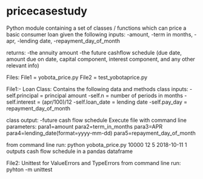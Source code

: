 # pricecasestudy

Python module containing a set of classes / functions which can price a basic consumer loan given the following inputs:
-amount,
  -term in months,
    -apr,
      -lending date,
        -repayment_day_of_month

returns:
-the annuity amount
-the future cashflow schedule (due date, amount due on date, capital component, interest component, and any other relevant info)

Files:
File1 = yobota_price.py
File2 = test_yobotaprice.py

File1:-
Loan Class: Contains the following data and methods
class inputs:
-self.principal = principal amount
-self.n = number of periods in months
-self.interest = (apr/100)/12
-self.loan_date = lending date
-self.pay_day = repayment_day_of_month

class output: 
-future cash flow schedule
Execute file with command line parameters: 
  para1=amount para2=term_in_months para3=APR para4=lending_date(format=yyyy-mm-dd) para5=repayment_day_of_month
  
from command line run: 
          python yobota_price.py 10000 12 5 2018-10-11 1
outputs cash flow schedule in a pandas dataframe

File2: Unittest for ValueErrors and TypeErrors
from command line run: 
          pyhton -m unittest
          
